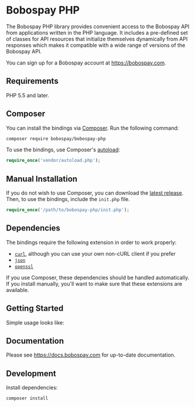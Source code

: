 # Bobospay PHP
The Bobospay PHP library provides convenient access to the Bobospay API from applications written in the PHP language. It includes a pre-defined set of classes for API resources that initialize themselves dynamically from API responses which makes it compatible with a wide range of versions of the Bobospay API.

You can sign up for a Bobospay account at https://bobospay.com.

## Requirements

PHP 5.5 and later.

## Composer

You can install the bindings via [Composer](http://getcomposer.org/). Run the following command:

```bash
composer require bobospay/bobospay-php
```

To use the bindings, use Composer's [autoload](https://getcomposer.org/doc/00-intro.md#autoloading):

```php
require_once('vendor/autoload.php');
```

## Manual Installation

If you do not wish to use Composer, you can download the [latest release](https://github.com/bobospay/bobospay-php/releases). Then, to use the bindings, include the `init.php` file.

```php
require_once('/path/to/bobospay-php/init.php');
```

## Dependencies

The bindings require the following extension in order to work properly:

- [`curl`](https://secure.php.net/manual/en/book.curl.php), although you can use your own non-cURL client if you prefer
- [`json`](https://secure.php.net/manual/en/book.json.php)
- [`openssl`](https://secure.php.net/manual/en/book.openssl.php)

If you use Composer, these dependencies should be handled automatically. If you install manually, you'll want to make sure that these extensions are available.

## Getting Started

Simple usage looks like:

## Documentation

Please see https://docs.bobospay.com for up-to-date documentation.

## Development

Install dependencies:

``` bash
composer install
```
